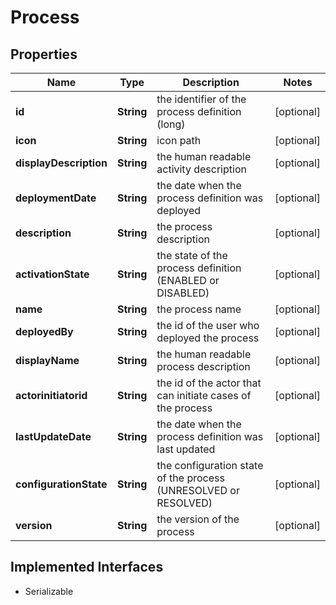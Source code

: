 

# Process

## Properties

Name | Type | Description | Notes
------------ | ------------- | ------------- | -------------
**id** | **String** | the identifier of the process definition (long) |  [optional]
**icon** | **String** | icon path |  [optional]
**displayDescription** | **String** | the human readable activity description |  [optional]
**deploymentDate** | **String** | the date when the process definition was deployed |  [optional]
**description** | **String** | the process description |  [optional]
**activationState** | **String** | the state of the process definition (ENABLED or DISABLED) |  [optional]
**name** | **String** | the process name |  [optional]
**deployedBy** | **String** | the id of the user who deployed the process |  [optional]
**displayName** | **String** | the human readable process description |  [optional]
**actorinitiatorid** | **String** | the id of the actor that can initiate cases of the process |  [optional]
**lastUpdateDate** | **String** | the date when the process definition was last updated |  [optional]
**configurationState** | **String** | the configuration state of the process (UNRESOLVED or RESOLVED) |  [optional]
**version** | **String** | the version of the process |  [optional]


## Implemented Interfaces

* Serializable


